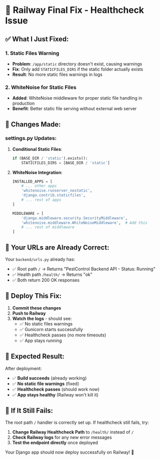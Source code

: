 # 🚨 Railway Final Fix - Healthcheck Issue

## ✅ **What I Just Fixed:**

### 1. **Static Files Warning**
- **Problem**: `/app/static` directory doesn't exist, causing warnings
- **Fix**: Only add `STATICFILES_DIRS` if the static folder actually exists
- **Result**: No more static files warnings in logs

### 2. **WhiteNoise for Static Files**
- **Added**: WhiteNoise middleware for proper static file handling in production
- **Benefit**: Better static file serving without external web server

## 🔧 **Changes Made:**

### **settings.py Updates:**
1. **Conditional Static Files**:
   ```python
   if (BASE_DIR / 'static').exists():
       STATICFILES_DIRS = [BASE_DIR / 'static']
   ```

2. **WhiteNoise Integration**:
   ```python
   INSTALLED_APPS = [
       # ... other apps
       'whitenoise.runserver_nostatic',
       'django.contrib.staticfiles',
       # ... rest of apps
   ]
   
   MIDDLEWARE = [
       'django.middleware.security.SecurityMiddleware',
       'whitenoise.middleware.WhiteNoiseMiddleware',  # Add this
       # ... rest of middleware
   ]
   ```

## 🧪 **Your URLs are Already Correct:**

Your `backend/urls.py` already has:
- ✅ Root path `/` → Returns "PestControl Backend API - Status: Running"
- ✅ Health path `/health/` → Returns "ok"
- ✅ Both return 200 OK responses

## 🚀 **Deploy This Fix:**

1. **Commit these changes**
2. **Push to Railway**
3. **Watch the logs** - should see:
   - ✅ No static files warnings
   - ✅ Gunicorn starts successfully
   - ✅ Healthcheck passes (no more timeouts)
   - ✅ App stays running

## 🎯 **Expected Result:**

After deployment:
- ✅ **Build succeeds** (already working)
- ✅ **No static file warnings** (fixed)
- ✅ **Healthcheck passes** (should work now)
- ✅ **App stays healthy** (Railway won't kill it)

## 📝 **If It Still Fails:**

The root path `/` handler is correctly set up. If healthcheck still fails, try:

1. **Change Railway Healthcheck Path** to `/health/` instead of `/`
2. **Check Railway logs** for any new error messages
3. **Test the endpoint directly** once deployed

Your Django app should now deploy successfully on Railway! 🎉
